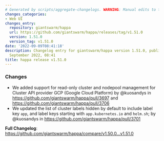 ```yaml
---
# Generated by scripts/aggregate-changelogs. WARNING: Manual edits to this files will be overwritten.
changes_categories:
- Web UI
changes_entry:
  repository: giantswarm/happa
  url: https://github.com/giantswarm/happa/releases/tag/v1.51.0
  version: 1.51.0
  version_tag: v1.51.0
date: '2022-09-09T08:41:18'
description: Changelog entry for giantswarm/happa version 1.51.0, published on 09
  September 2022, 08:41
title: happa release v1.51.0
---
```


<!-- Release notes generated using configuration in .github/release.yml at main -->

### Changes
* We added support for read-only cluster and nodepool management for Cluster API provider GCP (Google Cloud Platform) by @kuosandys in https://github.com/giantswarm/happa/pull/3697 and https://github.com/giantswarm/happa/pull/3706
* We updated the list of cluster labels hidden by default to include label key `app`, and label keys starting with `app.kubernetes.io` and `helm.sh`; by @kuosandys in https://github.com/giantswarm/happa/pull/3701

**Full Changelog**: https://github.com/giantswarm/happa/compare/v1.50.0...v1.51.0
